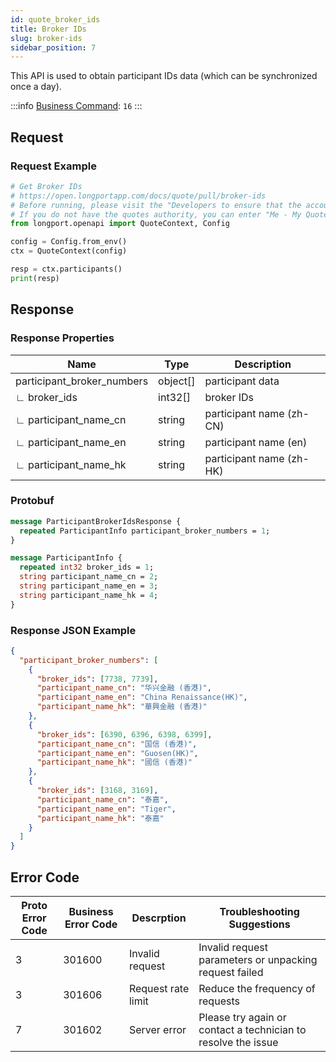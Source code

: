 ```yaml
---
id: quote_broker_ids
title: Broker IDs
slug: broker-ids
sidebar_position: 7
---
```


This API is used to obtain participant IDs data (which can be synchronized once a day).

<SDKLinks module="quote" klass="QuoteContext" method="participants" />

:::info
[Business Command](../../socket/biz-command): `16`
:::

## Request

### Request Example

```python
# Get Broker IDs
# https://open.longportapp.com/docs/quote/pull/broker-ids
# Before running, please visit the "Developers to ensure that the account has the correct quotes authority.
# If you do not have the quotes authority, you can enter "Me - My Quotes - Store" to purchase the authority through the "LongPort" mobile app.
from longport.openapi import QuoteContext, Config

config = Config.from_env()
ctx = QuoteContext(config)

resp = ctx.participants()
print(resp)
```

## Response

### Response Properties

| Name                       | Type     | Description              |
| -------------------------- | -------- | ------------------------ |
| participant_broker_numbers | object[] | participant data         |
| ∟ broker_ids               | int32[]  | broker IDs               |
| ∟ participant_name_cn      | string   | participant name (zh-CN) |
| ∟ participant_name_en      | string   | participant name (en)    |
| ∟ participant_name_hk      | string   | participant name (zh-HK) |

### Protobuf

```protobuf
message ParticipantBrokerIdsResponse {
  repeated ParticipantInfo participant_broker_numbers = 1;
}

message ParticipantInfo {
  repeated int32 broker_ids = 1;
  string participant_name_cn = 2;
  string participant_name_en = 3;
  string participant_name_hk = 4;
}
```

### Response JSON Example

```json
{
  "participant_broker_numbers": [
    {
      "broker_ids": [7738, 7739],
      "participant_name_cn": "华兴金融 (香港)",
      "participant_name_en": "China Renaissance(HK)",
      "participant_name_hk": "華興金融 (香港)"
    },
    {
      "broker_ids": [6390, 6396, 6398, 6399],
      "participant_name_cn": "国信 (香港)",
      "participant_name_en": "Guosen(HK)",
      "participant_name_hk": "國信 (香港)"
    },
    {
      "broker_ids": [3168, 3169],
      "participant_name_cn": "泰嘉",
      "participant_name_en": "Tiger",
      "participant_name_hk": "泰嘉"
    }
  ]
}
```

## Error Code

| Proto Error Code | Business Error Code | Descrption         | Troubleshooting Suggestions                                   |
| ---------------- | ------------------- | ------------------ | ------------------------------------------------------------- |
| 3                | 301600              | Invalid request    | Invalid request parameters or unpacking request failed        |
| 3                | 301606              | Request rate limit | Reduce the frequency of requests                              |
| 7                | 301602              | Server error       | Please try again or contact a technician to resolve the issue |
